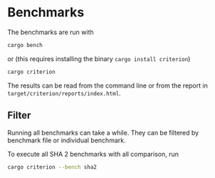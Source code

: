 # Benchmarks

The benchmarks are run with

```sh
cargo bench
```

or (this requires installing the binary `cargo install criterion`)

```sh
cargo criterion
```

The results can be read from the command line or from the report in `target/criterion/reports/index.html`.

## Filter

Running all benchmarks can take a while.
They can be filtered by benchmark file or individual benchmark.

To execute all SHA 2 benchmarks with all comparison, run

```sh
cargo criterion --bench sha2
```
